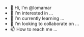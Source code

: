 - 👋 Hi, I’m @lomamar
- 👀 I’m interested in ...
- 🌱 I’m currently learning ...
- 💞️ I’m looking to collaborate on ...
- 📫 How to reach me ...

<!---
lomamar/lomamar is a ✨ special ✨ repository because its `README.md` (this file) appears on your GitHub profile.
You can click the Preview link to take a look at your changes.
--->
